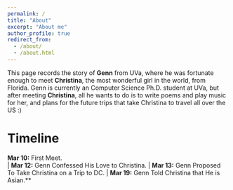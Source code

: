 ```yaml
---
permalink: /
title: "About"
excerpt: "About me"
author_profile: true
redirect_from: 
  - /about/
  - /about.html
---
```


This page records the story of **Genn** from UVa, where he was fortunate enough to meet **Christina**, the most wonderful girl in the world, from Florida. Genn is currently an Computer Science Ph.D. student at UVa, but after meeting **Christina**, all he wants to do is to write poems and play music for her, and plans for the future trips that take Christina to travel all over the US :)

# Timeline

**Mar 10:** First Meet.    
|
**Mar 12:**  Genn Confessed His Love to Christina.
|
**Mar 13:**  Genn Proposed To Take Christina on a Trip to DC. 
|
**Mar 19:**  Genn Told Christina that He is Asian.**
